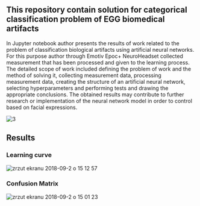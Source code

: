 ## This repository contain solution for categorical classification problem of EGG biomedical artifacts 

In Jupyter notebook author presents the results of work related to the problem of classification biological artifacts using artificial neural networks. For this purpose author through Emotiv Epoc+ NeuroHeadset collected measurement that has been processed and given to the learning process. The detailed scope of work included defining the problem of work and the method of solving it, collecting measurement data, processing measurement data, creating the structure of an artificial neural network, selecting hyperparameters and performing tests and drawing the appropriate conclusions. The obtained results may contribute to further research or implementation of the neural network model in order to control based on facial expressions. 



![3](https://user-images.githubusercontent.com/21131348/44955960-623c3e00-aebc-11e8-8e18-ad11f80edc63.png)


## Results

### Learning curve
![zrzut ekranu 2018-09-2 o 15 12 57](https://user-images.githubusercontent.com/21131348/44956359-ef829100-aec2-11e8-87ac-5606471e19bd.png)

### Confusion Matrix 
![zrzut ekranu 2018-09-2 o 15 01 23](https://user-images.githubusercontent.com/21131348/44956245-340d2d00-aec1-11e8-8437-3c3b7fcdc2a8.png)


